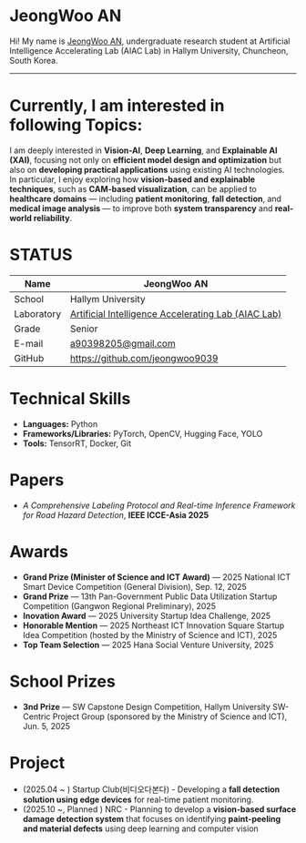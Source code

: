 # JeongWoo AN

Hi! My name is [JeongWoo AN](https://github.com/jeongwoo9039?tab=repositories), undergraduate research student at Artificial Intelligence Accelerating Lab (AIAC Lab) in Hallym University, Chuncheon, South Korea. 
<!--![alt text](https://github.com/yourgithubid/yourgithubid/blob/main/profile.png?raw=true)
-->
---
# Currently, I am interested in following Topics:
I am deeply interested in **Vision-AI**, **Deep Learning**, and **Explainable AI (XAI)**, focusing not only on **efficient model design and optimization** but also on **developing practical applications** using existing AI technologies.  
In particular, I enjoy exploring how **vision-based and explainable techniques**, such as **CAM-based visualization**, can be applied to **healthcare domains** — including **patient monitoring**, **fall detection**, and **medical image analysis** — to improve both **system transparency** and **real-world reliability**.

# STATUS
|Name|JeongWoo AN|
|----|----|
|School|Hallym University|
|Laboratory| [Artificial Intelligence Accelerating Lab (AIAC Lab)](https://sites.google.com/site/embeddedsochallymuniv/project)|
|Grade|Senior|
|E-mail|a90398205@gmail.com|
|GitHub|https://github.com/jeongwoo9039|

# Technical Skills
- **Languages:** Python  
- **Frameworks/Libraries:** PyTorch, OpenCV, Hugging Face, YOLO 
- **Tools:** TensorRT, Docker, Git  

# Papers
- *A Comprehensive Labeling Protocol and Real-time Inference Framework for Road Hazard Detection*, **IEEE ICCE-Asia 2025**

# Awards
- **Grand Prize (Minister of Science and ICT Award)** — 2025 National ICT Smart Device Competition (General Division), Sep. 12, 2025  
- **Grand Prize** — 13th Pan-Government Public Data Utilization Startup Competition (Gangwon Regional Preliminary), 2025
- **Inovation Award** — 2025 University Startup Idea Challenge, 2025
- **Honorable Mention** — 2025 Northeast ICT Innovation Square Startup Idea Competition (hosted by the Ministry of Science and ICT), 2025  
- **Top Team Selection** — 2025 Hana Social Venture University, 2025


# School Prizes
- **3nd Prize** — SW Capstone Design Competition, Hallym University SW-Centric Project Group (sponsored by the Ministry of Science and ICT), Jun. 5, 2025

# Project
- (2025.04 ~ ) Startup Club(비디오다본다) - Developing a **fall detection solution using edge devices** for real-time patient monitoring.
- (2025.10 ~, Planned ) NRC - Planning to develop a **vision-based surface damage detection system** that focuses on identifying **paint-peeling and material defects** using deep learning and computer vision
